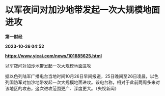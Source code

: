 # 以军夜间对加沙地带发起一次大规模地面进攻
**第一财经**

**2023-10-26 04:52**

**https://www.yicai.com/news/101885625.html**

以军夜间对加沙地带发起一次大规模地面进攻

据以色列陆军广播电台当地时间10月26日早间报道，25日晚间至26日凌晨，以色列国防军对加沙地带发起一次大规模地面进攻。该电台称，相对于此前两周多来对该地区的攻击，这次进攻范围更广、深度更大。（央视新闻）